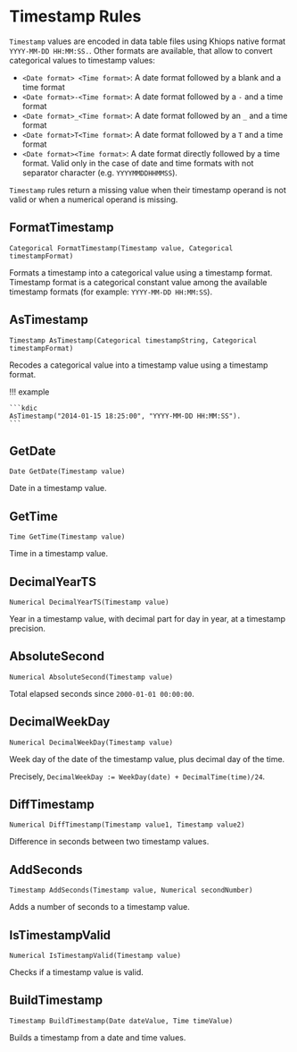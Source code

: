 # Timestamp Rules

`Timestamp` values are encoded in data table files using Khiops native format `YYYY-MM-DD HH:MM:SS.`.
Other formats are available, that allow to convert categorical values to timestamp values:

- `<Date format> <Time format>`: A date format followed by a blank and a time format
- `<Date format>-<Time format>`: A date format followed by a `-` and a time format
- `<Date format>_<Time format>`: A date format followed by an `_` and a time format
- `<Date format>T<Time format>`: A date format followed by a `T` and a time format
- `<Date format><Time format>`: A date format directly followed by a time format. Valid only in the
  case of date and time formats with not separator character (e.g. `YYYYMMDDHHMMSS`).

`Timestamp` rules return a missing value when their timestamp operand is not valid or when
a numerical operand is missing.

## FormatTimestamp

```kdic-api-docs
Categorical FormatTimestamp(Timestamp value, Categorical timestampFormat)
```

Formats a timestamp into a categorical value using a timestamp format. Timestamp format is
a categorical constant value among the available timestamp formats (for example: `YYYY-MM-DD
HH:MM:SS`).

## AsTimestamp

```kdic-api-docs
Timestamp AsTimestamp(Categorical timestampString, Categorical timestampFormat)
```

Recodes a categorical value into a timestamp value using a timestamp format.

!!! example

    ```kdic
    AsTimestamp("2014-01-15 18:25:00", "YYYY-MM-DD HH:MM:SS").
    ```

## GetDate

```kdic-api-docs
Date GetDate(Timestamp value)
```

Date in a timestamp value.

## GetTime

```kdic-api-docs
Time GetTime(Timestamp value)
```

Time in a timestamp value.

## DecimalYearTS

```kdic-api-docs
Numerical DecimalYearTS(Timestamp value)
```

Year in a timestamp value, with decimal part for day in year, at a timestamp precision.

## AbsoluteSecond

```kdic-api-docs
Numerical AbsoluteSecond(Timestamp value)
```

Total elapsed seconds since `2000-01-01 00:00:00`.

## DecimalWeekDay

```kdic-api-docs
Numerical DecimalWeekDay(Timestamp value)
```

Week day of the date of the timestamp value, plus decimal day of the time.

Precisely, `DecimalWeekDay := WeekDay(date) + DecimalTime(time)/24`.

## DiffTimestamp

```kdic-api-docs
Numerical DiffTimestamp(Timestamp value1, Timestamp value2)
```

Difference in seconds between two timestamp values.

## AddSeconds

```kdic-api-docs
Timestamp AddSeconds(Timestamp value, Numerical secondNumber)
```

Adds a number of seconds to a timestamp value.

## IsTimestampValid

```kdic-api-docs
Numerical IsTimestampValid(Timestamp value)
```

Checks if a timestamp value is valid.

## BuildTimestamp

```kdic-api-docs
Timestamp BuildTimestamp(Date dateValue, Time timeValue)
```

Builds a timestamp from a date and time values.


